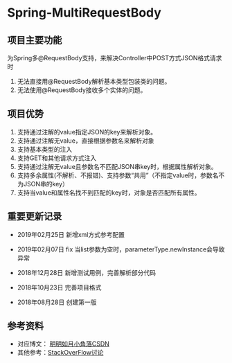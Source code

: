 # Spring-MultiRequestBody
## 项目主要功能
为Spring多@RequestBody支持，来解决Controller中POST方式JSON格式请求时
1. 无法直接用@RequestBody解析基本类型包装类的问题。
2. 无法使用@RequestBody接收多个实体的问题。

## 项目优势
1. 支持通过注解的value指定JSON的key来解析对象。
2. 支持通过注解无value，直接根据参数名来解析对象
3. 支持基本类型的注入
4. 支持GET和其他请求方式注入
5. 支持通过注解无value且参数名不匹配JSON串key时，根据属性解析对象。
6. 支持多余属性(不解析、不报错)、支持参数“共用”（不指定value时，参数名不为JSON串的key）
7. 支持当value和属性名找不到匹配的key时，对象是否匹配所有属性。

## 重要更新记录
- 2019年02月25日 新增xml方式参考配置

- 2019年02月07日  fix 当list参数为空时，parameterType.newInstance会导致异常

- 2018年12月28日  新增测试用例，完善解析部分代码

- 2018年10月23日  完善项目格式

- 2018年08月28日  创建第一版

## 参考资料
* 对应博文： [明明如月小角落CSDN](https://blog.csdn.net/w605283073/article/details/82119284)
* 其他参考：[StackOverFlow讨论](https://stackoverflow.com/questions/12893566/passing-multiple-variables-in-requestbody-to-a-spring-mvc-controller-using-ajax)


